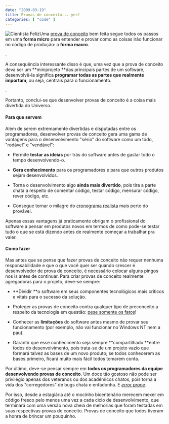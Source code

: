 ```yaml
---
date: "2009-03-19"
title: Provas de conceito... yes!
categories: [ "code" ]
---
```

![Cientista Feliz](http://i.imgur.com/0Dte2PN.png)Uma [prova de conceito](http://en.wikipedia.org/wiki/Proof_of_concept) bem feita segue todos os passos em uma **forma micro** para entender e provar como as coisas irão funcionar no código de produção: a **forma macro**.

.

A consequência interessante disso é que, uma vez que a prova de conceito deva ser um **miniprojeto **das principais partes de um software, desenvolvê-la significa **programar todas as partes que realmente importam**, ou seja, centrais para o funcionamento.

.

Portanto, conclui-se que desenvolver provas de conceito é a coisa mais divertida do Universo.

#### Para que servem

Além de serem extremamente divertidas e disputadas entre os programadores, desenvolver provas de conceito gera uma gama de vantagens para o desenvolvimento "sério" do software como um todo, "rodável" e "vendável":

	
  * Permite **testar as ideias** por trás do software antes de gastar todo o tempo desenvolvendo-o.

	
  * **Gera conhecimento** para os programadores e para que outros produtos sejam desenvolvidos.

	
  * Torna o desenvolvimento algo **ainda mais divertido**, pois tira a parte chata a respeito de comentar código, testar código, mensurar código, rever código, etc.

	
  * Consegue tornar o milagre do [cronograma realista](http://www.caloni.com.br/cronograma) mais perto do provável.

Apenas essas vantagens já praticamente obrigam o profissional do software a pensar em produtos novos em termos de como pode-se testar tudo o que se está dizendo antes de realmente começar a trabalhar pra valer.

#### Como fazer

Mas antes que se pense que fazer provas de conceito não requer nenhuma responsabilidade e que o que você quer ser quando crescer é desenvolvedor de prova de conceito, é necessário colocar alguns pingos nos is antes de continuar. Para criar provas de conceito realmente agregadoras para o projeto, deve-se sempre:

	
  * **Dividir **o software em seus componentes tecnológicos mais críticos e vitais para o sucesso da solução.

	
  * Proteger as provas de conceito contra qualquer tipo de preconceito a respeito da tecnologia em questão: [pese somente os fatos](http://www.1bit.com.br/content.1bit/nao_ouca_ninguem)!

	
  * Conhecer as **limitações** do software antes mesmo de provar seu funcionamento (por exemplo, não vai funcionar no Windows NT nem a pau).

	
  * Garantir que esse conhecimento seja sempre **compartilhado **entre todos do desenvolvimento, pois trata-se de um projeto vazio que formará talvez as bases de um novo produto; se todos conhecerem as bases primeiro, ficará muito mais fácil todos tomarem conta.

Por último, deve-se pensar sempre em **todos os programadores da equipe desenvolvendo provas de conceito**. Um doce tão gostoso não pode ser privilégio apenas dos veteranos ou dos acadêmicos chatos, pois torna a vida dos "corregedores" de bugs chata e enfadonha. E [_error prone_](http://www.google.com.br/search?q=pog).

Por isso, desde a estagiária até o mocinho bicentenário merecem mexer em código fresco pelo menos uma vez a cada ciclo de desenvolvimento, que terminará com uma versão nova cheia de melhorias que foram testadas em suas respectivas provas de conceito. Provas de conceito que todos tiveram a honra de brincar um pouquinho.
